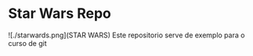 # Star Wars Repo
![./starwards.png](STAR WARS)
Este repositorio serve de exemplo para o curso de git
